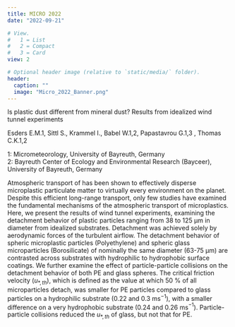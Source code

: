 ```yaml
---
title: MICRO 2022
date: "2022-09-21"

# View.
#   1 = List
#   2 = Compact
#   3 = Card
view: 2

# Optional header image (relative to `static/media/` folder).
header:
  caption: ""
  image: "Micro_2022_Banner.png"
---
```


Is plastic dust different from mineral dust? Results from  idealized wind tunnel experiments

Esders E.M.1, Sittl S., Krammel I., Babel W.1,2, Papastavrou G.1,3 , Thomas C.K.1,2

1: Micrometeorology, University of Bayreuth, Germany<br>
2: Bayreuth Center of Ecology and Environmental Research (Bayceer), University of Bayreuth, Germany

Atmospheric transport of has been shown to effectively disperse microplastic particulate matter to virtually every environment on the planet. Despite this efficient long-range transport, only few studies have examined the fundamental mechanisms of the atmospheric transport of microplastics. Here, we present the results of wind tunnel experiments, examining the detachment behavior of plastic particles ranging from 38 to 125 µm in diameter from idealized substrates. Detachment was achieved solely by aerodynamic forces of the turbulent airflow. The detachment behavior of spheric microplastic particles (Polyethylene) and spheric glass microparticles (Borosilicate) of nominally the same diameter (63-75 µm) are contrasted across substrates with hydrophilic to hydrophobic surface coatings. We further examine the effect of particle-particle collisions on the detachment behavior of both PE and glass spheres. The critical friction velocity ($u_{*,th}$), which is defined as the value at which 50 $\%$ of all microparticles detach, was smaller for PE particles compared to glass particles on a hydrophilic substrate (0.22 and 0.3 ms$^{-1}$), with a smaller difference on a very hydrophobic substrate (0.24 and 0.26 ms$^{-1}$). Particle-particle collisions reduced the $u_{*,th}$ of glass, but not that for PE.
